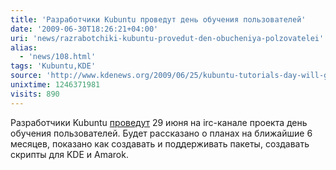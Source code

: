 ```yaml
---
title: 'Разработчики Kubuntu проведут день обучения пользователей'
date: '2009-06-30T18:26:21+04:00'
uri: 'news/razrabotchiki-kubuntu-provedut-den-obucheniya-polzovatelei'
alias: 
  - 'news/108.html'
tags: 'Kubuntu,KDE'
source: 'http://www.kdenews.org/2009/06/25/kubuntu-tutorials-day-will-get-you-kde-programming'
unixtime: 1246371981
visits: 890
---
```

Разработчики Kubuntu [проведут](http://www.kdenews.org/2009/06/25/kubuntu-tutorials-day-will-get-you-kde-programming) 29 июня на irc-канале проекта день обучения пользователей. Будет рассказано о планах на ближайшие 6 месяцев, показано как создавать и поддерживать пакеты, создавать скрипты для KDE и Amarok.

